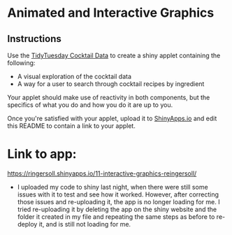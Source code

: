 # Animated and Interactive Graphics

## Instructions

Use the [TidyTuesday Cocktail Data](https://github.com/rfordatascience/tidytuesday/blob/master/data/2020/2020-05-26/readme.md) to create a shiny applet containing the following:

- A visual exploration of the cocktail data
- A way for a user to search through cocktail recipes by ingredient

Your applet should make use of reactivity in both components, but the specifics of what you do and how you do it are up to you.

Once you're satisfied with your applet, upload it to [ShinyApps.io](https://www.shinyapps.io/) and edit this README to contain a link to your applet.

# Link to app: 
https://ringersoll.shinyapps.io/11-interactive-graphics-reingersoll/

* I uploaded my code to shiny last night, when there were still some issues with it to test and see how it worked. However, after correcting those issues and re-uploading it, the app is no longer loading for me. I tried re-uploading it by deleting the app on the shiny website and the folder it created in my file and repeating the same steps as before to re-deploy it, and is still not loading for me.
